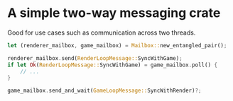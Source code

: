  # A simple two-way messaging crate
 
Good for use cases such as communication across two threads.

```rust
let (renderer_mailbox, game_mailbox) = Mailbox::new_entangled_pair();

renderer_mailbox.send(RenderLoopMessage::SyncWithGame);
if let Ok(RenderLoopMessage::SyncWithGame) = game_mailbox.poll() {
    // ...
}

game_mailbox.send_and_wait(GameLoopMessage::SyncWithRender)?;
```
